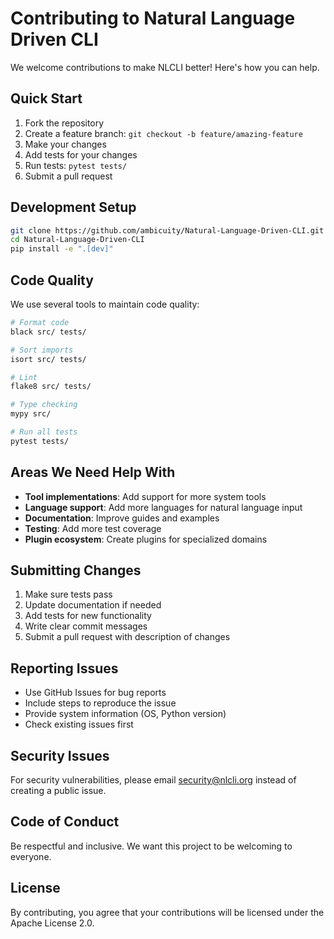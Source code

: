 # Contributing to Natural Language Driven CLI

We welcome contributions to make NLCLI better! Here's how you can help.

## Quick Start

1. Fork the repository
2. Create a feature branch: `git checkout -b feature/amazing-feature`
3. Make your changes
4. Add tests for your changes
5. Run tests: `pytest tests/`
6. Submit a pull request

## Development Setup

```bash
git clone https://github.com/ambicuity/Natural-Language-Driven-CLI.git
cd Natural-Language-Driven-CLI
pip install -e ".[dev]"
```

## Code Quality

We use several tools to maintain code quality:

```bash
# Format code
black src/ tests/

# Sort imports  
isort src/ tests/

# Lint
flake8 src/ tests/

# Type checking
mypy src/

# Run all tests
pytest tests/
```

## Areas We Need Help With

- **Tool implementations**: Add support for more system tools
- **Language support**: Add more languages for natural language input
- **Documentation**: Improve guides and examples
- **Testing**: Add more test coverage
- **Plugin ecosystem**: Create plugins for specialized domains

## Submitting Changes

1. Make sure tests pass
2. Update documentation if needed
3. Add tests for new functionality
4. Write clear commit messages
5. Submit a pull request with description of changes

## Reporting Issues

- Use GitHub Issues for bug reports
- Include steps to reproduce the issue
- Provide system information (OS, Python version)
- Check existing issues first

## Security Issues

For security vulnerabilities, please email security@nlcli.org instead of creating a public issue.

## Code of Conduct

Be respectful and inclusive. We want this project to be welcoming to everyone.

## License

By contributing, you agree that your contributions will be licensed under the Apache License 2.0.